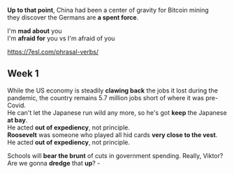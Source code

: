 


**Up to that point**, China had been a center of gravity for Bitcoin mining  
they discover the Germans are **a spent force**.  

I'm **mad about** you  
I'm **afraid for** you vs I'm afraid of you  

https://7esl.com/phrasal-verbs/

## Week 1 

While the US economy is steadily **clawing back** the jobs it lost during the pandemic, the country remains 5.7 million jobs short of where it was pre-Covid.  
He can't let the Japanese run wild any more, so he's got **keep** the Japanese **at bay**.   
He acted **out of expediency**, not principle.  
**Roosevelt** was someone who played all hid cards **very close to the vest**.  
He acted **out of expediency**, not principle.  

Schools will **bear the brunt** of cuts in government spending. 
Really, Viktor? Are we gonna **dredge** that **up**? -  

